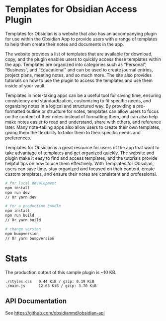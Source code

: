 # Templates for Obsidian Access Plugin
Templates for Obsidian is a website that also has an accompanying plugin for use within the Obsidian App to provide users with a range of templates to help them create their notes and documents in the app. 

The website provides a list of templates that are available for download, copy, and the plugin enables users  to quickly access these templates within the app. Templates are organized into categories such as “Personal”, “Business”,  and “Educational” and can be used to create journal entries, project plans, meeting notes, and so much more. The site also provides tutorials on how to use the plugin to access the templates and use them inside of your vault. 

Templates in note-taking apps can be a useful tool for saving time, ensuring consistency and standardization, customizing to fit specific needs, and organizing notes in a logical and structured way. By providing a pre-formatted outline or structure for notes, templates can allow users to focus on the content of their notes instead of formatting them, and can also help make notes easier to read and understand, share with others, and reference later. Many note-taking apps also allow users to create their own templates, giving them the flexibility to tailor them to their specific needs and preferences.

Templates for Obsidian is a great resource for users of the app that want to take advantage of templates and get organized quickly. The website and plugin make it easy to find and access templates, and the tutorials provide helpful tips on how to use them effectively. With Templates for Obsidian, users can save time, stay organized and focused on their content, create custom templates, and ensure their notes are consistent and professional.

```bash
# for local development
npm install
npm run dev
// Or yarn dev

# for a production bundle
npm install
npm run build
// Or yarn build

# change version
npm bumpversion
// Or yarn bumpversion
```

# Stats

The production output of this sample plugin is ~10 KB.

```
./styles.css   0.44 KiB / gzip: 0.19 KiB
./main.js      12.63 KiB / gzip: 3.70 KiB
```

## API Documentation

See https://github.com/obsidianmd/obsidian-api
